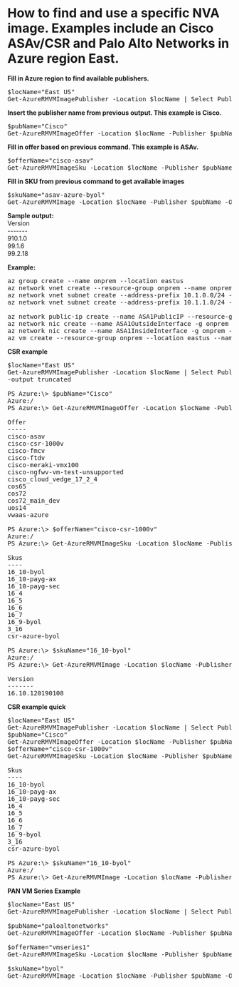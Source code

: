 # How to find and use a specific NVA image. Examples include an Cisco ASAv/CSR and Palo Alto Networks in Azure region East. 

**Fill in Azure region to find available publishers.**
<pre lang="...">
$locName="East US"
Get-AzureRMVMImagePublisher -Location $locName | Select PublisherName
</pre>

**Insert the publisher name from previous output. This example is Cisco.**
<pre lang="...">
$pubName="Cisco"
Get-AzureRMVMImageOffer -Location $locName -Publisher $pubName | Select Offer
</pre>

**Fill in offer based on previous command. This example is ASAv.**
<pre lang="...">
$offerName="cisco-asav"
Get-AzureRMVMImageSku -Location $locName -Publisher $pubName -Offer $offerName | Select Skus
</pre>

**Fill in SKU from previous command to get available images**
<pre lang="...">
$skuName="asav-azure-byol"
Get-AzureRMVMImage -Location $locName -Publisher $pubName -Offer $offerName -Sku $skuName | Select Version
</pre>

**Sample output:**</br>
Version</br>
-------</br>
910.1.0</br>
99.1.6</br>
99.2.18</br>

**Example:**
<pre lang="...">
az group create --name onprem --location eastus
az network vnet create --resource-group onprem --name onprem --location eastus --address-prefixes 10.1.0.0/16 --subnet-name VM --subnet-prefix 10.1.10.0/24
az network vnet subnet create --address-prefix 10.1.0.0/24 --name zeronet --resource-group onprem --vnet-name onprem
az network vnet subnet create --address-prefix 10.1.1.0/24 --name onenet --resource-group onprem --vnet-name onprem

az network public-ip create --name ASA1PublicIP --resource-group onprem --idle-timeout 30 --allocation-method Static
az network nic create --name ASA1OutsideInterface -g onprem --subnet zeronet --vnet onprem --public-ip-address ASA1PublicIP --ip-forwarding true
az network nic create --name ASA1InsideInterface -g onprem --subnet onenet --vnet onprem --ip-forwarding true
az vm create --resource-group onprem --location eastus --name ASA1 --size Standard_D3_v2 --nics ASA1OutsideInterface ASA1InsideInterface  --image cisco:cisco-asav:asav-azure-byol:910.1.0 --admin-username azureuser --admin-password Msft123Msft123
</pre>
**CSR example**
<pre lang="...">
$locName="East US"
Get-AzureRMVMImagePublisher -Location $locName | Select PublisherName
-output truncated

PS Azure:\> $pubName="Cisco"
Azure:/
PS Azure:\> Get-AzureRMVMImageOffer -Location $locName -Publisher $pubName | Select Offer

Offer
-----
cisco-asav
cisco-csr-1000v
cisco-fmcv
cisco-ftdv
cisco-meraki-vmx100
cisco-ngfwv-vm-test-unsupported
cisco_cloud_vedge_17_2_4
cos65
cos72
cos72_main_dev
uos14
vwaas-azure

PS Azure:\> $offerName="cisco-csr-1000v"
Azure:/
PS Azure:\> Get-AzureRMVMImageSku -Location $locName -Publisher $pubName -Offer $offerName | Select Skus

Skus
----
16_10-byol
16_10-payg-ax
16_10-payg-sec
16_4
16_5
16_6
16_7
16_9-byol
3_16
csr-azure-byol

PS Azure:\> $skuName="16_10-byol"
Azure:/
PS Azure:\> Get-AzureRMVMImage -Location $locName -Publisher $pubName -Offer $offerName -Sku $skuName | Select Version

Version
-------
16.10.120190108
</pre>

**CSR example quick**
<pre lang="...">
$locName="East US"
Get-AzureRMVMImagePublisher -Location $locName | Select PublisherName
$pubName="Cisco"
Get-AzureRMVMImageOffer -Location $locName -Publisher $pubName | Select Offer
$offerName="cisco-csr-1000v"
Get-AzureRMVMImageSku -Location $locName -Publisher $pubName -Offer $offerName | Select Skus

Skus
----
16_10-byol
16_10-payg-ax
16_10-payg-sec
16_4
16_5
16_6
16_7
16_9-byol
3_16
csr-azure-byol

PS Azure:\> $skuName="16_10-byol"
Azure:/
PS Azure:\> Get-AzureRMVMImage -Location $locName -Publisher $pubName -Offer $offerName -Sku $skuName | Select Version
</pre>
**PAN VM Series Example**
<pre lang="...">
$locName="East US"
Get-AzureRMVMImagePublisher -Location $locName | Select PublisherName

$pubName="paloaltonetworks"
Get-AzureRMVMImageOffer -Location $locName -Publisher $pubName | Select Offer

$offerName="vmseries1"
Get-AzureRMVMImageSku -Location $locName -Publisher $pubName -Offer $offerName | Select Skus

$skuName="byol"
Get-AzureRMVMImage -Location $locName -Publisher $pubName -Offer $offerName -Sku $skuName | Select Version
</pre>

